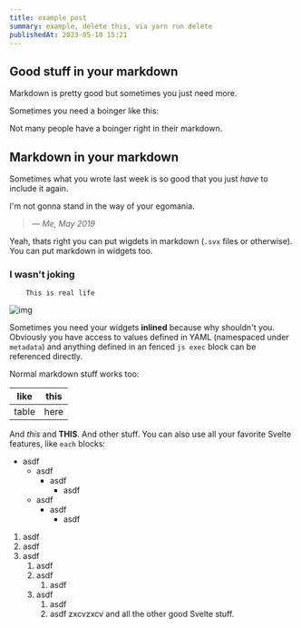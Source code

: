 ```yaml
---
title: example post
summary: example, delete this, via yarn run delete
publishedAt: 2023-05-10 15:21
---
```


## Good stuff in your markdown

Markdown is pretty good but sometimes you just need more.

Sometimes you need a boinger like this:

Not many people have a boinger right in their markdown.

## Markdown in your markdown

Sometimes what you wrote last week is so good that you just *have* to include it again.

I'm not gonna stand in the way of your egomania.
>
>
>— *Me, May 2019*

Yeah, thats right you can put wigdets in markdown (`.svx` files or otherwise). You can put markdown in widgets too.

### I wasn't joking

```
	This is real life
```
![img](/favicon.png)

Sometimes you need your widgets **inlined**  because why shouldn't you.
Obviously you have access to values defined in YAML (namespaced under `metadata`) and anything defined in an fenced `js exec` block can be referenced directly.

Normal markdown stuff works too:

| like  | this |
|-------|------|
| table | here |

And *this* and **THIS**. And other stuff. You can also use all your favorite Svelte features, like `each` blocks:
- asdf
    - asdf
      - asdf 
        - asdf
    - asdf
      - asdf
        - asdf


1. asdf
1. asdf
1. asdf
    1. asdf
    1. asdf
        1. asdf
    1. asdf
        1. asdf
        1. asdf
zxcvzxcv
and all the other good Svelte stuff.
